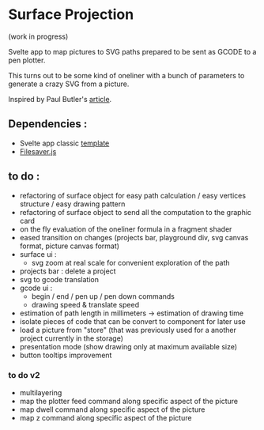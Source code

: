 # Surface Projection
(work in progress)


Svelte app to map pictures to SVG paths prepared to be sent as GCODE to a pen plotter.

This turns out to be some kind of oneliner with a bunch of parameters to generate a crazy SVG from a picture.

Inspired by Paul Butler's [article](https://nb.paulbutler.org/surface-projection/).


## Dependencies :
*  Svelte app classic [template](https://github.com/sveltejs/template)
*  [Filesaver.js](https://github.com/eligrey/FileSaver.js)



## to do :
*  refactoring of surface object for easy path calculation / easy vertices structure / easy drawing pattern
*  refactoring of surface object to send all the computation to the graphic card
*  on the fly evaluation of the oneliner formula in a fragment shader
*  eased transition on changes (projects bar, playground div, svg canvas format, picture canvas format)
*  surface ui :
    *    svg zoom at real scale for convenient exploration of the path
*  projects bar : delete a project
*  svg to gcode translation
*  gcode ui :
    *    begin / end / pen up / pen down commands
    *    drawing speed & translate speed
*  estimation of path length in millimeters -> estimation of drawing time
*  isolate pieces of code that can be convert to component for later use
*  load a picture from "store" (that was previously used for a another project currently in the storage)
*  presentation mode (show drawing only at maximum available size)
*  button tooltips improvement

### to do v2
* multilayering
* map the plotter feed command along specific aspect of the picture
* map dwell command along specific aspect of the picture
* map z command along specific aspect of the picture
